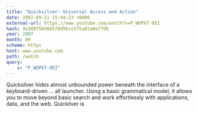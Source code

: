 ```yaml
---
title: "Quicksilver: Universal Access and Action"
date: 2007-09-21 15:44:23 +0000
external-url: https://www.youtube.com/watch?v=P_WOPkT-9EI
hash: 4e309f5bb66570d9bce375a82a8e770b
year: 2007
month: 09
scheme: https
host: www.youtube.com
path: /watch
query:
    v: "P_WOPkT-9EI"
---
```


Quicksilver hides almost unbounded power beneath the interface of a keyboard-driven  ... all  launcher. Using a basic grammatical model, it allows you to move beyond basic search and work effortlessly with applications, data, and the web. Quickilver is
